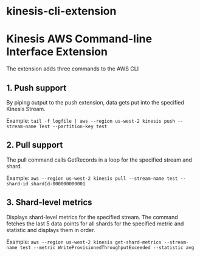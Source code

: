 kinesis-cli-extension
=====================

# Kinesis AWS Command-line Interface Extension
The extension adds three commands to the AWS CLI
## 1. Push support 
   By piping output to the push extension, data gets put into the specified Kinesis Stream. 

   Example: `tail -f logfile | aws --region us-west-2 kinesis push --stream-name Test --partition-key test`
## 2. Pull support
   The pull command calls GetRecords in a loop for the specified stream and shard.

   Example: `aws --region us-west-2 kinesis pull --stream-name test --shard-id shardId-000000000001`
## 3. Shard-level metrics 
   Displays shard-level metrics for the specified stream. The command fetches the last 5 data points for all shards for the specified metric and statistic and displays them in order.

   Example: `aws --region us-west-2 kinesis get-shard-metrics --stream-name test --metric WriteProvisionedThroughputExceeded --statistic avg`
 
